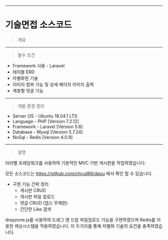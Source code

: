* * * 
기술면접 소스코드 
=
>  개요

* * * 

> 필수 조건
- Framework 사용 - Laravel
- 테이블 ERD
- 차별화된 기술
- 이미지 첨부 기능 및 상세 페이지 이미지 출력
- 계층형 댓글 기능

* * * 

> 개발 환경 정리
- Server OS - Ubuntu 18.04.1 LTS
- Language - PHP [Version 7.2.12]
- Framework - Laravel [Version 5.8]
- Database - Mysql [Version 5.7.24]
- NoSql - Redis [Version 4.0.9]

* * * 

> 설명

라라벨 프레임워크를 사용하여 기본적인 MVC 기반 게시판을 작업하였습니다.

모든 소스코드는 https://github.com/chrud66/daou 에서 확인 할 수 있습니다.

- 구현 기능 간략 정리
    - 게시판 CRUD
    - 게시판 파일 업로드
    - 댓글 CRUD (뎁스 무제한)
    - 간단한 Like 검색

dropzone.js를 사용하여 드래그 앤 드랍 파일업로드 기능을 구현하였으며 Redis를 이용한 캐싱시스템을 적용하였습니다. 이 두가지를 통해 차별화 기술의 요건을 충족하였습니다.


